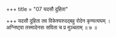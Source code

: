 +++
title = "07 यदसौ दुहिता"

+++
यदसौ दुहिता तव विकेश्यरुदद्बहु रोदेन कृण्वत्यघम् ।  
अग्निष्ट्वा तस्मादेनसः सविता च प्र मुञ्चताम् ॥ ७ ॥